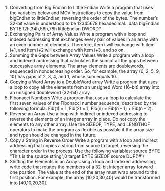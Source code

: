 1. Converting from Big Endian to Little Endian
Write a program that uses the variables below and MOV instructions to copy the value from
bigEndian to littleEndian, reversing the order of the bytes. The number’s 32-bit value is understood to be 12345678 hexadecimal.
.data
bigEndian BYTE 12h,34h,56h,78h
littleEndian DWORD?
2. Exchanging Pairs of Array Values
Write a program with a loop and indexed addressing that exchanges every pair of values in an
array with an even number of elements. Therefore, item i will exchange with item i+1, and item
i+2 will exchange with item i+3, and so on.
3. Summing the Gaps between Array Values
Write a program with a loop and indexed addressing that calculates the sum of all the gaps
between successive array elements. The array elements are doublewords, sequenced in nondecreasing order. So, for example, the array {0, 2, 5, 9, 10} has gaps of 2, 3, 4, and 1, whose sum
equals 10.
4. Copying a Word Array to a DoubleWord array
Write a program that uses a loop to copy all the elements from an unsigned Word (16-bit) array
into an unsigned doubleword (32-bit) array.
5. Fibonacci Numbers
Write a program that uses a loop to calculate the first seven values of the Fibonacci number sequence,
described by the following formula: Fib(1) = 1, Fib(2) = 1, Fib(n) = Fib(n – 1) + Fib(n – 2).
6. Reverse an Array
Use a loop with indirect or indexed addressing to reverse the elements of an integer array in
place. Do not copy the elements to any other array. Use the SIZEOF, TYPE, and LENGTHOF
operators to make the program as flexible as possible if the array size and type should be
changed in the future.
7. Copy a String in Reverse Order
Write a program with a loop and indirect addressing that copies a string from source to target,
reversing the character order in the process. Use the following variables:
source BYTE "This is the source string",0
target BYTE SIZEOF source DUP('#')
8. Shifting the Elements in an Array
Using a loop and indexed addressing, write code that rotates the members of a 32-bit integer
array forward one position. The value at the end of the array must wrap around to the first position. For example, the array [10,20,30,40] would be transformed into [40,10,20,30].
